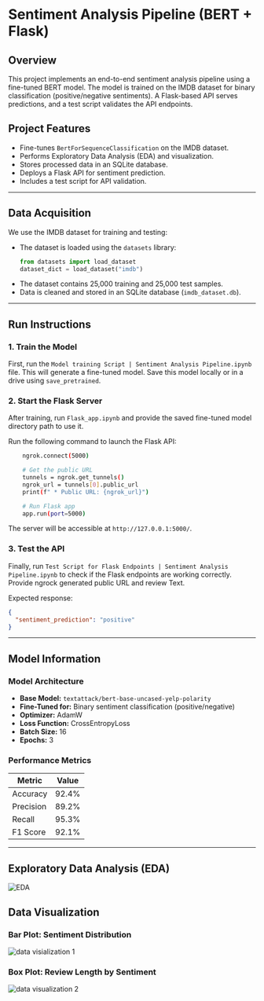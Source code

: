 # Sentiment Analysis Pipeline (BERT + Flask)

## Overview
This project implements an end-to-end sentiment analysis pipeline using a fine-tuned BERT model. The model is trained on the IMDB dataset for binary classification (positive/negative sentiments). A Flask-based API serves predictions, and a test script validates the API endpoints.

## Project Features
- Fine-tunes `BertForSequenceClassification` on the IMDB dataset.
- Performs Exploratory Data Analysis (EDA) and visualization.
- Stores processed data in an SQLite database.
- Deploys a Flask API for sentiment prediction.
- Includes a test script for API validation.

---
## Data Acquisition
We use the IMDB dataset for training and testing:
- The dataset is loaded using the `datasets` library:
  ```python
  from datasets import load_dataset
  dataset_dict = load_dataset("imdb")
  ```
- The dataset contains 25,000 training and 25,000 test samples.
- Data is cleaned and stored in an SQLite database (`imdb_dataset.db`).

---
## Run Instructions
### 1. Train the Model
First, run the `Model training Script | Sentiment Analysis Pipeline.ipynb` file. This will generate a fine-tuned model. Save this model locally or in a drive using `save_pretrained`. 

### 2. Start the Flask Server
After training, run `Flask_app.ipynb` and provide the saved fine-tuned model directory path to use it.

Run the following command to launch the Flask API:
```sh
    ngrok.connect(5000)

    # Get the public URL
    tunnels = ngrok.get_tunnels()
    ngrok_url = tunnels[0].public_url
    print(f" * Public URL: {ngrok_url}")

    # Run Flask app
    app.run(port=5000)
```
The server will be accessible at `http://127.0.0.1:5000/`.

### 3. Test the API
Finally, run `Test Script for Flask Endpoints | Sentiment Analysis Pipeline.ipynb` to check if the Flask endpoints are working correctly. Provide ngrock generated public URL and review Text.

Expected response:
```json
{
  "sentiment_prediction": "positive"
}
```

---
## Model Information
### Model Architecture
- **Base Model:** `textattack/bert-base-uncased-yelp-polarity`
- **Fine-Tuned for:** Binary sentiment classification (positive/negative)
- **Optimizer:** AdamW
- **Loss Function:** CrossEntropyLoss
- **Batch Size:** 16
- **Epochs:** 3

### Performance Metrics
| Metric     | Value  |
|------------|--------|
| Accuracy   | 92.4%  |
| Precision  | 89.2%  |
| Recall     | 95.3%  |
| F1 Score   | 92.1%  |![data visialization 1](https://github.com/user-attachments/assets/577c4c48-43b3-4ea8-93ee-cea38824bcf4)


---
## Exploratory Data Analysis (EDA)
![EDA](https://github.com/user-attachments/assets/bc8c6fd4-1db3-479e-ae94-f242c85042d1)

## Data Visualization

### Bar Plot: Sentiment Distribution
![data visialization 1](https://github.com/user-attachments/assets/4d7f299a-01df-4968-98a3-6ebd0900857d)




### Box Plot: Review Length by Sentiment
![data visualization 2](https://github.com/user-attachments/assets/a4e33b49-8579-47ed-8654-dda7b467dac1)




